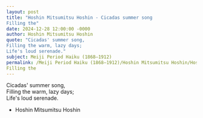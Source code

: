 ```yaml
---
layout: post
title: "Hoshin Mitsumitsu Hoshin - Cicadas summer song  
Filling the"
date: 2024-12-28 12:00:00 -0000
author: Hoshin Mitsumitsu Hoshin
quote: "Cicadas' summer song,  
Filling the warm, lazy days;  
Life's loud serenade."
subject: Meiji Period Haiku (1868–1912)
permalink: /Meiji Period Haiku (1868–1912)/Hoshin Mitsumitsu Hoshin/Hoshin Mitsumitsu Hoshin - Cicadas summer song  
Filling the
---
```


Cicadas' summer song,  
Filling the warm, lazy days;  
Life's loud serenade.

- Hoshin Mitsumitsu Hoshin
